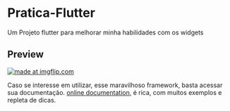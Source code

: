 # Pratica-Flutter

Um Projeto flutter para melhorar minha habilidades com os widgets

## Preview

<a href="https://imgflip.com/gif/35hvi2"><img src="https://i.imgflip.com/35hvi2.gif" title="made at imgflip.com"/></a>


Caso se interesse em utilizar, esse maravilhoso framework, basta acessar sua documentação.
[online documentation](https://flutter.dev/docs), é rica, com muitos exemplos e repleta de dicas.
